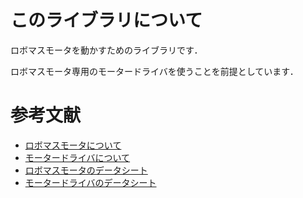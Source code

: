 # このライブラリについて
ロボマスモータを動かすためのライブラリです．

ロボマスモータ専用のモータードライバを使うことを前提としています．
# 参考文献
- [ロボマスモータについて](https://www.robomaster.com/zh-CN/products/components/general/M2006)
- [モータードライバについて](https://store.dji.com/jp/product/rm-c610-brushless-dc-motor-speed-control?vid=40021)
- [ロボマスモータのデータシート](https://rm-static.djicdn.com/tem/17348/RM%20M2006%20P36%E7%9B%B4%E6%B5%81%E6%97%A0%E5%88%B7%E5%87%8F%E9%80%9F%E7%94%B5%E6%9C%BA%E4%BD%BF%E7%94%A8%E8%AF%B4%E6%98%8E.pdf)
- [モータードライバのデータシート](https://rm-static.djicdn.com/tem/RM%20C610%E6%97%A0%E5%88%B7%E7%94%B5%E6%9C%BA%E8%B0%83%E9%80%9F%E5%99%A8%E4%BD%BF%E7%94%A8%E8%AF%B4%E6%98%8E%20%E5%8F%91%E5%B8%83%E7%89%88.pdf)